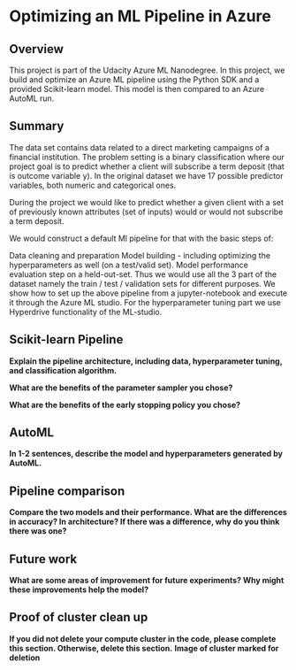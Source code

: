 # Optimizing an ML Pipeline in Azure

## Overview
This project is part of the Udacity Azure ML Nanodegree.
In this project, we build and optimize an Azure ML pipeline using the Python SDK and a provided Scikit-learn model.
This model is then compared to an Azure AutoML run.

## Summary
The data set contains data related to a direct marketing campaigns of a financial institution. The problem setting is a binary classification where our project goal is to predict whether a client will subscribe a term deposit (that is outcome variable y). In the original dataset we have 17 possible predictor variables, both numeric and categorical ones.

During the project we would like to predict whether a given client with a set of previously known attributes (set of inputs) would or would not subscribe a term deposit.

We would construct a default Ml pipeline for that with the basic steps of:

Data cleaning and preparation
Model building - including optimizing the hyperparameters as well (on a test/valid set).
Model performance evaluation step on a held-out-set.
Thus we would use all the 3 part of the dataset namely the train / test / validation sets for different purposes. We show how to set up the above pipeline from a jupyter-notebook and execute it through the Azure ML studio. For the hyperparameter tuning part we use Hyperdrive functionality of the ML-studio.

## Scikit-learn Pipeline
**Explain the pipeline architecture, including data, hyperparameter tuning, and classification algorithm.**

**What are the benefits of the parameter sampler you chose?**

**What are the benefits of the early stopping policy you chose?**

## AutoML
**In 1-2 sentences, describe the model and hyperparameters generated by AutoML.**

## Pipeline comparison
**Compare the two models and their performance. What are the differences in accuracy? In architecture? If there was a difference, why do you think there was one?**

## Future work
**What are some areas of improvement for future experiments? Why might these improvements help the model?**

## Proof of cluster clean up
**If you did not delete your compute cluster in the code, please complete this section. Otherwise, delete this section.**
**Image of cluster marked for deletion**
